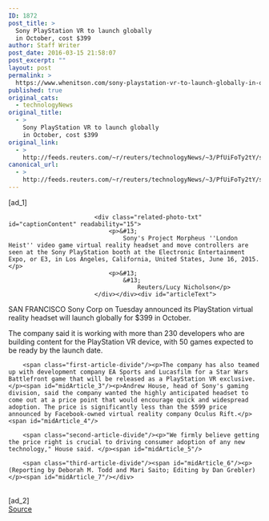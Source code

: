 ```yaml
---
ID: 1872
post_title: >
  Sony PlayStation VR to launch globally
  in October, cost $399
author: Staff Writer
post_date: 2016-03-15 21:58:07
post_excerpt: ""
layout: post
permalink: >
  https://www.whenitson.com/sony-playstation-vr-to-launch-globally-in-october-cost-399/
published: true
original_cats:
  - technologyNews
original_title:
  - >
    Sony PlayStation VR to launch globally
    in October, cost $399
original_link:
  - >
    http://feeds.reuters.com/~r/reuters/technologyNews/~3/PfUiFoTy2tY/story01.htm
canonical_url:
  - >
    http://feeds.reuters.com/~r/reuters/technologyNews/~3/PfUiFoTy2tY/story01.htm
---
```

 [ad_1]
<br><div id="articleImage" readability="10">
                	           	
                			<div class="related-photo-txt" id="captionContent" readability="15">
        						<p>&#13;
                                	Sony's Project Morpheus ''London Heist'' video game virtual reality headset and move controllers are seen at the Sony PlayStation booth at the Electronic Entertainment Expo, or E3, in Los Angeles, California, United States, June 16, 2015. </p>
                                <p>&#13;
                                	&#13;
                                		Reuters/Lucy Nicholson</p>
                            </div></div><div id="articleText">
<span id="midArticle_start"/>

<span id="midArticle_0"/><span class="focusParagraph" readability="3"><p><span class="articleLocation">SAN FRANCISCO</span> Sony Corp on Tuesday announced its PlayStation virtual reality headset will launch globally for $399 in October.</p></span><span id="midArticle_1"/><p>The company said it is working with more than 230 developers who are building content for the PlayStation VR device, with 50 games expected to be ready by the launch date. </p><span id="midArticle_2"/>
        
        <span class="first-article-divide"/><p>The company has also teamed up with development company EA Sports and Lucasfilm for a Star Wars Battlefront game that will be released as a PlayStation VR exclusive. </p><span id="midArticle_3"/><p>Andrew House, head of Sony's gaming division, said the company wanted the highly anticipated headset to come out at a price point that would encourage quick and widespread adoption. The price is significantly less than the $599 price announced by Facebook-owned virtual reality company Oculus Rift.</p><span id="midArticle_4"/>
        
        <span class="second-article-divide"/><p>"We firmly believe getting the price right is crucial to driving consumer adoption of any new technology," House said. </p><span id="midArticle_5"/>
        
        <span class="third-article-divide"/><span id="midArticle_6"/><p> (Reporting by Deborah M. Todd and Mari Saito; Editing by Dan Grebler)</p><span id="midArticle_7"/></div>
<br>[ad_2]
<br><a href="http://feeds.reuters.com/~r/reuters/technologyNews/~3/PfUiFoTy2tY/story01.htm">Source </a>
